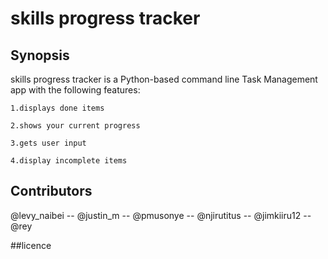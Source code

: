 # skills progress tracker

## Synopsis

skills progress tracker is a Python-based command line Task Management app with the following features:

	1.displays done items

	2.shows your current progress	

	3.gets user input

	4.display incomplete items
	


## Contributors
@levy_naibei  -- @justin_m  -- @pmusonye  -- @njirutitus  -- @jimkiiru12  -- @rey

##licence
